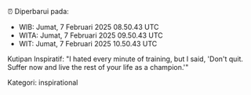 ⏰ Diperbarui pada:
- WIB: Jumat, 7 Februari 2025 08.50.43 UTC
- WITA: Jumat, 7 Februari 2025 09.50.43 UTC
- WIT: Jumat, 7 Februari 2025 10.50.43 UTC

Kutipan Inspiratif:
"I hated every minute of training, but I said, 'Don't quit. Suffer now and live the rest of your life as a champion.'"


Kategori: inspirational

